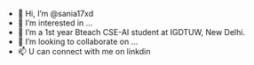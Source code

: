 - 👋 Hi, I’m @sania17xd
- 👀 I’m interested in ...
- 🌱 I’m a 1st year Bteach CSE-AI student at IGDTUW, New Delhi.
- 💞️ I’m looking to collaborate on ...
- 📫 U can connect with me on linkdin 

<!---
sania17xd/sania17xd is a ✨ special ✨ repository because its `README.md` (this file) appears on your GitHub profile.
You can click the Preview link to take a look at your changes.
--->
